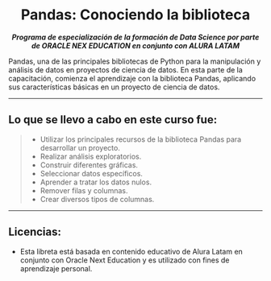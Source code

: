 <h1 align="center">Pandas: Conociendo la biblioteca</h1>

<p align="center"><strong><em>Programa de especialización de la formación de Data Science por parte de ORACLE NEX EDUCATION en conjunto con ALURA LATAM</em></strong></p>

Pandas, una de las principales bibliotecas de Python para la manipulación y análisis de datos en proyectos de ciencia de datos.
En esta parte de la capacitación, comienza el aprendizaje con la biblioteca Pandas, aplicando sus características básicas en un proyecto de ciencia de datos.

---

## Lo que se llevo a cabo en este curso fue:

> * Utilizar los principales recursos de la biblioteca Pandas para desarrollar un proyecto.
> * Realizar análisis exploratorios.
> * Construir diferentes gráficas.
> * Seleccionar datos específicos.
> * Aprender a tratar los datos nulos.
> * Remover filas y columnas.
> * Crear diversos tipos de columnas.

---

## Licencias:

- Esta libreta está basada en contenido educativo de Alura Latam en conjunto con Oracle Next Education y es utilizado con fines de aprendizaje personal.
